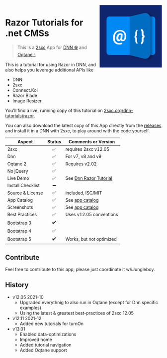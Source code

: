 <img src="app-icon.png" align="right" width="200px">

# Razor Tutorials for .net CMSs

> This is a [2sxc](https://2sxc.org) App for [DNN ☢️](https://www.dnnsoftware.com/) and [Oqtane 💧](https://www.oqtane.org/)

This is a tutorial for using Razor in DNN, and also helps you leverage additional APIs like

* DNN
* 2sxc
* Connect.Koi
* Razor Blade
* Image Resizer

You'll find a live, running copy of this tutorial on [2sxc.org/dnn-tutorials/razor](https://2sxc.org/dnn-tutorials/en/razor).

You can also download the latest copy of this App directly from the [releases](./releases) and install it in a DNN with 2sxc, to play around with the code yourself.

| Aspect              | Status | Comments or Version |
| ------------------- | :----: | ------------------- |
| 2sxc                | ✅    | requires 2sxc v12.05
| Dnn                 | ✅    | For v7, v8 and v9
| Oqtane 2            | ✅    | Requires v2.02
| No jQuery           | ✅    | 
| Live Demo           | ✅    | See [Dnn Razor Tutorial](https://2sxc.org/dnn-tutorials/en/razor)
| Install Checklist   | ➖    | <!-- See [Installation](https://azing.org/2sxc/r/Y2n1XQwq) on [azing.org](https://azing.org/2sxc) -->
| Source & License    | ✅    | included, ISC/MIT
| App Catalog         | ✅    | See [app catalog](https://2sxc.org/en/apps/app/dnn-razor-tutorial)
| Screenshots         | ✅    | See [app catalog](https://2sxc.org/en/apps/app/dnn-razor-tutorial)
| Best Practices      | ✅    | Uses v12.05 conventions
| Bootstrap 3         | ✔️    |
| Bootstrap 4         | ✅    |
| Bootstrap 5         | ✔️    | Works, but not optimized

## Contribute

Feel free to contribute to this app, please just coordinate it w/iJungleboy.

[//]: # (## Customize the App not needed, so commented out)

## History

* v12.05 2021-10
    * Upgraded everythnig to also run in Oqtane (except for Dnn specific examples)
    * Using the latest & greatest best-practices of 2sxc 12.05
* v12.11 2021-12
    * Added new tutorials for turnOn
* v13.01
    * Enabled data-optimizations
    * Improved home
    * Added tutorial navigation
    * Added Oqtane support